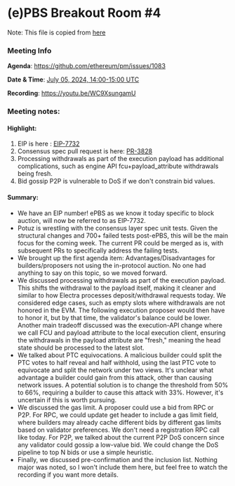 # (e)PBS Breakout Room #4

Note: This file is copied from [here](https://hackmd.io/@ttsao/epbs-breakout4)

### Meeting Info

**Agenda**: https://github.com/ethereum/pm/issues/1083

**Date & Time**: [July 05, 2024, 14:00-15:00 UTC](https://www.timeanddate.com/worldclock/converter.html?iso=20240213T140000&p1=1440&p2=37&p3=136&p4=237&p5=923&p6=204&p7=671&p8=16&p9=41&p10=107&p11=28)

**Recording**: https://youtu.be/WC9XsungamU


### Meeting notes:
#### Highlight:

1. EIP is here : [EIP-7732](https://eips.ethereum.org/EIPS/eip-7732)
2. Consensus spec pull request is here: [PR-3828](https://github.com/ethereum/consensus-specs/pull/3828)
3. Processing withdrawals as part of the execution payload has additional complications, such as engine API fcu+payload_attribute withdrawals being fresh.
4. Bid gossip P2P is vulnerable to DoS if we don't constrain bid values.

#### Summary:

- We have an EIP number! ePBS as we know it today specific to block auction, will now be referred to as EIP-7732.
- Potuz is wrestling with the consensus layer spec unit tests. Given the structural changes and 700+ failed tests post-ePBS, this will be the main focus for the coming week. The current PR could be merged as is, with subsequent PRs to specifically address the failing tests.
- We brought up the first agenda item: Advantages/Disadvantages for builders/proposers not using the in-protocol auction. No one had anything to say on this topic, so we moved forward.
- We discussed processing withdrawals as part of the execution payload. This shifts the withdrawal to the payload itself, making it cleaner and similar to how Electra processes deposit/withdrawal requests today. We considered edge cases, such as empty slots where withdrawals are not honored in the EVM. The following execution proposer would then have to honor it, but by that time, the validator's balance could be lower. Another main tradeoff discussed was the execution-API change where we call FCU and payload attribute to the local execution client, ensuring the withdrawals in the payload attribute are "fresh," meaning the head state should be processed to the latest slot.
- We talked about PTC equivocations. A malicious builder could split the PTC votes to half reveal and half withhold, using the last PTC vote to equivocate and split the network under two views. It's unclear what advantage a builder could gain from this attack, other than causing network issues. A potential solution is to change the threshold from 50% to 66%, requiring a builder to cause this attack with 33%. However, it's uncertain if this is worth pursuing.
- We discussed the gas limit. A proposer could use a bid from RPC or P2P. For RPC, we could update get header to include a gas limit field, where builders may already cache different bids by different gas limits based on validator preferences. We don't need a registration RPC call like today. For P2P, we talked about the current P2P DoS concern since any validator could gossip a low-value bid. We could change the DoS pipeline to top N bids or use a simple heuristic.
- Finally, we discussed pre-confirmation and the inclusion list. Nothing major was noted, so I won't include them here, but feel free to watch the recording if you want more details.
